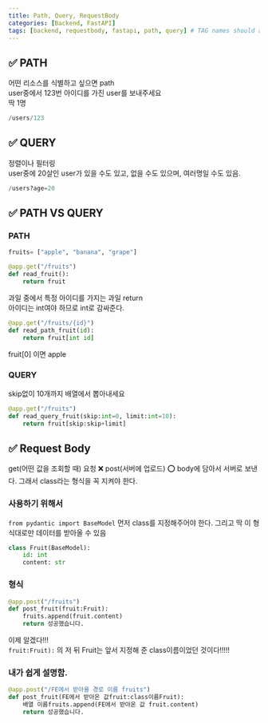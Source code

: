 ```yaml
---
title: Path, Query, RequestBody
categories: [Backend, FastAPI]
tags: [backend, requestbody, fastapi, path, query] # TAG names should always be lowercase
---
```


## ✅ PATH

어떤 리소스를 식별하고 싶으면 path  
user중에서 123번 아이디를 가진 user를 보내주세요  
딱 1명

```python
/users/123
```

## ✅ QUERY

정렬이나 필터링  
user중에 20살인 user가 있을 수도 있고, 없을 수도 있으며, 여러명일 수도 있음.

```python
/users?age=20
```

## ✅ PATH VS QUERY

### PATH

```python
fruits= ["apple", "banana", "grape"]

@app.get("/fruits")
def read_fruit():
    return fruit

```

과일 중에서 특정 아이디를 가지는 과일 return  
아이디는 int여야 하므로 int로 감싸준다.

```python
@app.get("/fruits/{id}")
def read_path_fruit(id):
    return fruit[int id]
```

fruit[0] 이면 apple

### QUERY

skip없이 10개까지 배열에서 뽑아내세요

```python
@app.get("/fruits")
def read_query_fruit(skip:int=0, limit:int=10):
    return fruit[skip:skip+limit]
```

## ✅ Request Body

get(어떤 값을 조회할 때) 요청 ❌
post(서버에 업로드) ⭕️
body에 담아서 서버로 보낸다. 그래서 class라는 형식을 꼭 지켜야 한다.

### 사용하기 위해서

`from pydantic import BaseModel`
먼저 class를 지정해주어야 한다. 그리고 딱 이 형식대로만 데이터를 받아올 수 있음

```python
class Fruit(BaseModel):
    id: int
    content: str
```

### 형식

```python
@app.post("/fruits")
def post_fruit(fruit:Fruit):
    fruits.append(fruit.content)
    return 성공했습니다.
```

이제 알겠다!!!  
`fruit:Fruit):` 의 저 뒤 Fruit는 앞서 지정해 준 class이름이었던 것이다!!!!!

### 내가 쉽게 설명함.

```python
@app.post("/FE에서 받아올 경로 이름 fruits")
def post_fruit(FE에서 받아온 값fruit:class이름Fruit):
    배열 이름fruits.append(FE에서 받아온 값 fruit.content)
    return 성공했습니다.
```
